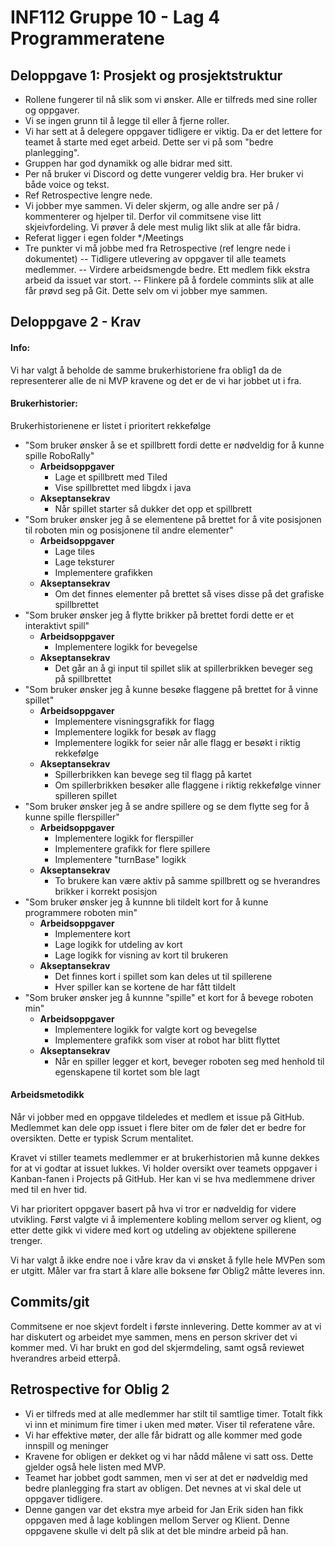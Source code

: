 # INF112 Gruppe 10 - Lag 4 Programmeratene
## Deloppgave 1: Prosjekt og prosjektstruktur
- Rollene fungerer til nå slik som vi ønsker. Alle er tilfreds med sine roller og oppgaver.
- Vi se ingen grunn til å legge til eller å fjerne roller.
- Vi har sett at å delegere oppgaver tidligere er viktig. Da er det lettere for teamet å starte med eget arbeid. Dette ser vi på som "bedre planlegging".
- Gruppen har god dynamikk og alle bidrar med sitt.
- Per nå bruker vi Discord og dette vungerer veldig bra. Her bruker vi både voice og tekst.
- Ref Retrospective lengre nede.
- Vi jobber mye sammen. Vi deler skjerm, og alle andre ser på / kommenterer og hjelper til. Derfor vil commitsene vise litt skjeivfordeling. Vi prøver å dele mest mulig likt slik at alle får bidra.
- Referat ligger i egen folder */Meetings
- Tre punkter vi må jobbe med fra Retrospective (ref lengre nede i dokumentet)
  -- Tidligere utlevering av oppgaver til alle teamets medlemmer.
  -- Virdere arbeidsmengde bedre. Ett medlem fikk ekstra arbeid da issuet var stort.
  -- Flinkere på å fordele commints slik at alle får prøvd seg på Git. Dette selv om vi jobber mye sammen.

## Deloppgave 2 - Krav
#### Info:
Vi har valgt å beholde de samme brukerhistoriene fra oblig1 da de representerer alle de ni MVP kravene og det er de vi har jobbet ut i fra.
#### Brukerhistorier:
Brukerhistorienene er listet i prioritert rekkefølge
- "Som bruker ønsker å se et spillbrett fordi dette er nødveldig for å kunne spille RoboRally"
	- **Arbeidsoppgaver**
		- Lage et spillbrett med Tiled
		- Vise spillbrettet med libgdx i java
	- **Akseptansekrav**
		- Når spillet starter så dukker det opp et spillbrett
- "Som bruker ønsker jeg å se elementene på brettet for å vite posisjonen til roboten min og posisjonene til andre elementer"
	- **Arbeidsoppgaver**
		- Lage tiles
		- Lage teksturer
		- Implementere grafikken
	- **Akseptansekrav**
		- Om det finnes elementer på brettet så vises disse på det grafiske spillbrettet
- "Som bruker ønsker jeg å flytte brikker på brettet fordi dette er et interaktivt spill"
	- **Arbeidsoppgaver**
		- Implementere logikk for bevegelse
	- **Akseptansekrav**
		- Det går an å gi input til spillet slik at spillerbrikken beveger seg på spillbrettet
- "Som bruker ønsker jeg å kunne besøke flaggene på brettet for å vinne spillet"
	- **Arbeidsoppgaver**
		- Implementere visningsgrafikk for flagg
		- Implementere logikk for besøk av flagg
		- Implementere logikk for seier når alle flagg er besøkt i riktig rekkefølge
	- **Akseptansekrav**
		- Spillerbrikken kan bevege seg til flagg på kartet
		- Om spillerbrikken besøker alle flaggene i riktig rekkefølge vinner spilleren spillet
- "Som bruker ønsker jeg å se andre spillere og se dem flytte seg for å kunne spille flerspiller"
	- **Arbeidsoppgaver**
		- Implementere logikk for flerspiller
		- Implementere grafikk for flere spillere
		- Implementere "turnBase" logikk
	- **Akseptansekrav**
		- To brukere kan være aktiv på samme spillbrett og se hverandres brikker i korrekt posisjon
- "Som bruker ønsker jeg å kunnne bli tildelt kort for å kunne programmere roboten min"
	- **Arbeidsoppgaver**
		- Implementere kort
		- Lage logikk for utdeling av kort
		- Lage logikk for visning av kort til brukeren
	- **Akseptansekrav**
		- Det finnes kort i spillet som kan deles ut til spillerene
		- Hver spiller kan se kortene de har fått tildelt
- "Som bruker ønsker jeg å kunnne "spille" et kort for å bevege roboten min"
	- **Arbeidsoppgaver**
		- Implementere logikk for valgte kort og bevegelse
		- Implementere grafikk som viser at robot har blitt flyttet
	- **Akseptansekrav**
		- Når en spiller legger et kort, beveger roboten seg med henhold til egenskapene til kortet som ble lagt

#### Arbeidsmetodikk
Når vi jobber med en oppgave tildeledes et medlem et issue på GitHub. Medlemmet kan dele opp issuet i flere biter om de føler det er bedre for oversikten. Dette er typisk Scrum mentalitet.

Kravet vi stiller teamets medlemmer er at brukerhistorien må kunne dekkes for at vi godtar at issuet lukkes. Vi holder oversikt over teamets oppgaver i Kanban-fanen i Projects på GitHub. Her kan vi se hva medlemmene driver med til en hver tid.

Vi har prioritert oppgaver basert på hva vi tror er nødveldig for videre utvikling. Først valgte vi å implementere kobling mellom server og klient, og etter dette gikk vi videre med kort og utdeling av objektene spillerene trenger.

Vi har valgt å ikke endre noe i våre krav da vi ønsket å fylle hele MVPen som er utgitt. Måler var fra start å klare alle boksene før Oblig2 måtte leveres inn.

## Commits/git
Commitsene er noe skjevt fordelt i første innlevering. Dette kommer av at vi har diskutert og
arbeidet mye sammen, mens en person skriver det vi kommer med. Vi har brukt en god del skjermdeling,
samt også reviewet hverandres arbeid etterpå.

## Retrospective for Oblig 2
- Vi er tilfreds med at alle medlemmer har stilt til samtlige timer. Totalt fikk vi inn et minimum fire timer i uken med møter. Viser til referatene våre.
- Vi har effektive møter, der alle får bidratt og alle kommer med gode innspill og meninger
- Kravene for obligen er dekket og vi har nådd målene vi satt oss. Dette gjelder også hele listen med MVP.
- Teamet har jobbet godt sammen, men vi ser at det er nødveldig med bedre planlegging fra start av obligen. Det nevnes at vi skal dele ut oppgaver tidligere.
- Denne gangen var det ekstra mye arbeid for Jan Erik siden han fikk oppgaven med å lage koblingen mellom Server og Klient. Denne oppgavene skulle vi delt på slik at det ble mindre arbeid på han.
